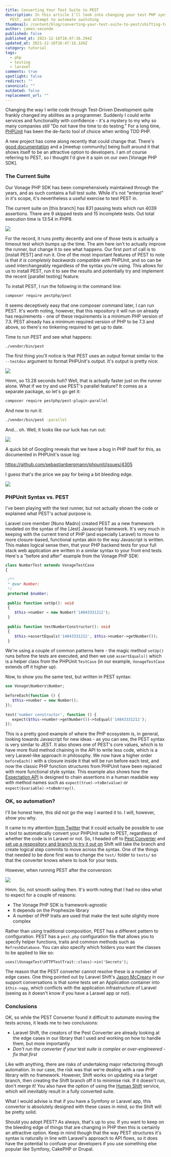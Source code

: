 ```yaml
---
title: Converting Your Test Suite to PEST
description: In this article I'll look into changing your test PHP syntax to
  PEST, and attempt to automate switching
thumbnail: /content/blog/converting-your-test-suite-to-pest/shifting-to-pest.png
author: james-seconde
published: false
published_at: 2021-12-16T16:47:16.294Z
updated_at: 2021-12-16T16:47:16.326Z
category: tutorial
tags:
  - php
  - testing
  - laravel
comments: true
spotlight: false
redirect: ""
canonical: ""
outdated: false
replacement_url: ""
---
```

Changing the way I write code through Test-Driven Development quite frankly changed my abilities as a programmer. Suddenly I could write services and functionality with confidence - it's a mystery to my why so many companies *still* "Do not have the time to do testing." For a long time, [PHPUnit](<>) has been the de-facto tool of choice when writing TDD PHP.

A new project has come along recently that could change that. There's [good documentation](<>) and a \[meetup community] being built around it that shows itself to be an attractive option to developers. I am of course referring to PEST, so I thought I'd give it a spin on our own \[Vonage PHP SDK]. 

### The Current Suite

Our Vonage PHP SDK has been comprehensively maintained through the years, and as such contains a full test suite. While it's not "enterprise level" in it's scope, it's nevertheless a useful exercise to test PEST in.

The current suite on \[this branch] has 831 passing tests which run 4039 assertions. There are 9 skipped tests and 15 incomplete tests. Out total execution time is 13:54 in PHP8.

![](/content/blog/converting-your-test-suite-to-pest/screenshot-2021-12-13-at-11.10.30.png)

For the record, it runs pretty decently and one of those tests is actually a timeout test which bumps up the time. The aim here isn't to actually improve the runner, but change it to see what happens. Our first port of call is to \[install PEST] and run it. One of the most important features of PEST to note is that *it is completely backwards compatible with PHPUnit*, and so can be used interchangeably regardless of the syntax you're using. This allows for us to install PEST, run it to see the results and potentially try and implement the recent \[parallel testing] feature.

To install PEST, I run the following in the command line:

```bash
composer require pestphp/pest
```

It seems deceptively easy that one composer command later, I can run PEST. It's worth noting, however, that this repository it will run on already has requirements - one of these requirements is a minimum PHP version of 7.3. PEST already has a minimum required version of PHP to be 7.3 and above, so there's no tinkering required to get up to date.

Time to run PEST and see what happens:

```bash
./vendor/bin/pest
```

The first thing you'll notice is that PEST uses an output format similar to the `--testdox` argument to format PHPUnit's output. It's output is pretty nice:

![](/content/blog/converting-your-test-suite-to-pest/screenshot-2021-12-13-at-12.01.27.png)

Hmm, so 13.28 seconds huh? Well, that is actually faster just on the runner alone. What if we try and use PEST's parallel feature? It comes as a separate package, so let's go get it:

```bash
composer require pestphp/pest-plugin-parallel
```

And now to run it:

```bash
./vendor/bin/pest -parallel
```

And... oh. Well, it looks like our luck has run out:

![](/content/blog/converting-your-test-suite-to-pest/screenshot-2021-12-13-at-12.23.22.png)

A quick bit of Googling reveals that we have a bug in PHP itself for this, as documented in PHPUnit's issue log:

https://github.com/sebastianbergmann/phpunit/issues/4305

I guess that's the price we pay for being a bit bleeding edge.

![](/content/blog/converting-your-test-suite-to-pest/elisa-ventur-bmjaxaz6ads-unsplash-1-.jpg)

### PHPUnit Syntax vs. PEST

I've been playing with the test runner, but not actually shown the code or explained what PEST's actual purpose is.

Laravel core member \[Nuno Madro] created PEST as a new framework modeled on the syntax of the \[Jest] Javascript framework. It's very much in keeping with the current trend of PHP (and especially Laravel) to move to more closure-based, functional syntax akin to the way Javascript is written. This makes logical sense then, that your PHP backend tests for your full stack web application are written in a similar syntax to your front end tests. Here's a "before and after" example from the Vonage PHP SDK:

```php
class NumberTest extends VonageTestCase  
{  

 /**  
 * @var Number;  
 */
 protected $number;  
  
 public function setUp(): void  
 {  
	$this->number = new Number('14843331212');  
 }  
 
 public function testNumberConstructor(): void  
 {   
	$this->assertEquals('14843331212', $this->number->getNumber());  
 }
```

We're using a couple of common patterns here - the magic method `setUp()` runs before the tests are executed, and then we use `assertEquals()` which is a helper class from the PHPUnit `TestCase` (in our example, `VonageTestCase` extends off it higher up).

Now, to show you the same test, but written in PEST syntax:

```php
use Vonage\Numbers\Number;  
  
beforeEach(function () {  
   $this->number = new Number();  
});  
  
test('number constructor', function () {  
   expect($this->number->getNumber())->toEqual('14843331212');  
});
```

This is a pretty good example of where the PHP ecosystem is, in general, looking towards Javascript for new ideas - as you can see, the PEST syntax is very similar to JEST. It also shows one of PEST's core values, which is to have more fluid method chaining in the API to write less code, which is a very Laravel-like approach in philosophy. We now have a higher order `beforeEach()` with a closure inside it that will be run before each test, and now the classic PHP function structures from PHPUnit have been replaced with more functional style syntax. This example also shows how the [Expectation API](<>) is designed to chain assertions in a human readable way with method names such as `expect(true)->toBe(value)` or `expect($variable)->toBeArray()`.

### OK, so automation?

I'll be honest here, this did not go the way I wanted it to. I will, however, show you why.

It came to my attention [from Twitter](https://twitter.com/laravelshift/status/1443644297685962753) that it could actually be possible to use a tool to automatically convert your PHPUnit suite to PEST, regardless of whether the code is in Laravel or not. So, I headed off to [Pest Converter](https://laravelshift.com/phpunit-to-pest-converter) and [set up a respository and branch to try it out on](https://github.com/SecondeJK/vonage-php-sdk-core/tree/pest-shift) Shift will take the branch and create logical step commits to move across the syntax. One of the things that needed to be done first was to change the `test/` folder to `tests/` so that the converter knows where to look for your tests.

However, when running PEST after the conversion:

![](/content/blog/converting-your-test-suite-to-pest/screenshot-2021-12-13-at-09.01.43.png)

Hmm. So, not smooth sailing then. It's worth noting that I had no idea what to expect for a couple of reasons:

* The Vonage PHP SDK is framework-agnostic
* It depends on the Prophesize library
* A number of PHP traits are used that make the test suite slightly more complex

Rather than using traditional composition, PEST has a different pattern to configuration. PEST has a `pest.php` configuration file that allows you to specify helper functions, traits and common methods such as `RefreshDatabase`. You can also specify which folders you want the classes to be applied to like so:

`uses(\VonageTest\HTTPTestTrait::class)->in('Secrets');`

The reason that the PEST converter cannot resolve these is a number of edge cases. One thing pointed out by Laravel Shift's [Jason McCreary](https://twitter.com/gonedark) in our support conversations is that some tests set an Application container into `$this->app`, which conflicts with the application infrastructure of Laravel (seeing as it doesn't know if you have a Laravel app or not).

### Conclusions

OK, so while the PEST Converter found it difficult to automate moving the tests across, it leads me to two conclusions:

* Laravel Shift, the creators of the Pest Converter are already looking at the edge cases in our library that I used and working on how to handle them, but more importantly
* *Don't run the converter if your test suite is complex or over-engineered - fix that first*

Like with anything, there are risks of undertaking major refactoring through automation. In our case, the risk was that we're dealing with a raw PHP library with no framework. However, Shift works on updating via a target branch, then creating the Shift branch off it to minimise risk. If it doesn't run, don't merge it! You also have the option of using the [Human Shift](<>) service, which will inevitably result in a fully converted suite.

What I would advise is that if you have a Symfony or Laravel app, this convertor is absolutely designed with these cases in mind, so the Shift will be pretty solid.

Should you adopt PEST? As always, that's up to you. If you want to keep on the bleeding edge of things that are changing in PHP then this is certainly an attractive option. Keep in mind though that the way PEST structures it's syntax is naturally in line with Laravel's approach to API flows, so it does have the potential to confuse your developers if you use something else popular like Symfony, CakePHP or Drupal.
